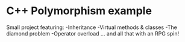 # C++ Polymorphism example
Small project featuring:
-Inheritance
-Virtual methods & classes
-The diamond problem
-Operator overload
... and all that with an RPG spin!
